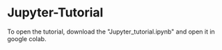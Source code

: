 # Jupyter-Tutorial

To open the tutorial, download the "Jupyter_tutorial.ipynb" and open it in google colab.
